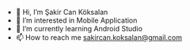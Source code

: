 - 👋 Hi, I’m Şakir Can Köksalan
- 👀 I’m interested in Mobile Application
- 🌱 I’m currently learning Android Studio 
- 📫 How to reach me sakircan.koksalan@gmail.com

<!---
scankoksalan/scankoksalan is a ✨ special ✨ repository because its `README.md` (this file) appears on your GitHub profile.
You can click the Preview link to take a look at your changes.
--->
